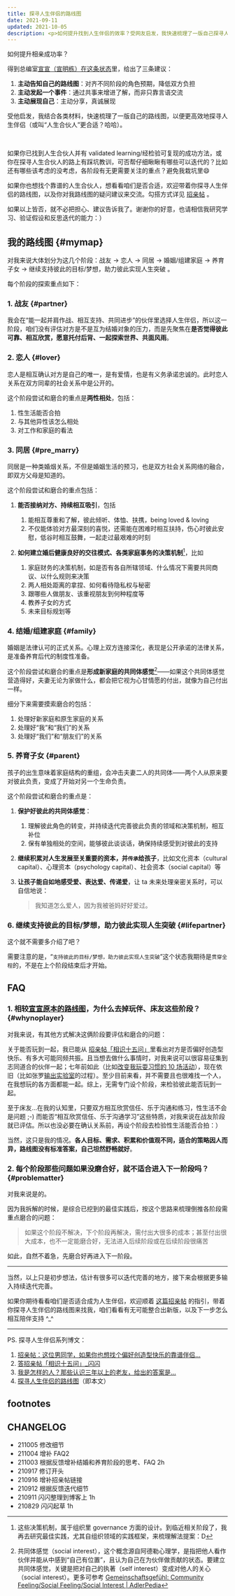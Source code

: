 ```yaml
---
title: 探寻人生伴侣的路线图
date: 2021-09-11
updated: 2021-10-05
description: <p>如何提升找到人生伴侣的效率？受网友启发，我快速梳理了一版自己探寻人生伴侣的路线图。</p><p>如果你已找到人生合伙人并有 validated learning/经检验可复现的成功方法，或你在探寻人生合伙人的路上有踩坑教训，可否帮仔细瞅瞅有哪些可以迭代的？比如还有哪些该考虑的没考虑，各阶段有无更需要关注的重点？避免我栽坑里😄</p><p>如果你也想找个靠谱的人生合伙人，想看看咱们是否合适，欢迎带着你探寻人生伴侣的路线图，以及你对我路线图的疑问建议来聊聊 ^_^</p>
---
```


如何提升相亲成功率？

得到总编室[宣宣（宣明栋）在这条状态](https://m.igetget.com/share/note/detail/AaWVPxLgY8D5pMayPkXL91DqwEoXJ9)里，给出了三条建议：

1. **主动告知自己的路线图**：对齐不同阶段的角色预期，降低双方负担
2. **主动发起一个事件**：通过共事来增进了解，而非只靠言语交流
3. **主动展现自己**：主动分享，真诚展现

受他启发，我结合各类材料，快速梳理了一版自己的路线图，以便更高效地探寻人生伴侣（或叫“人生合伙人”更合适？哈哈）。

<br>

如果你已找到人生合伙人并有 validated learning/经检验可复现的成功方法，或你在探寻人生合伙人的路上有踩坑教训，可否帮仔细瞅瞅有哪些可以迭代的？比如还有哪些该考虑的没考虑，各阶段有无更需要关注的重点？避免我栽坑里😄

如果你也想找个靠谱的人生合伙人，想看看咱们是否合适，欢迎带着你探寻人生伴侣的路线图，以及你对我路线图的疑问建议来交流。勾搭方式详见 [招亲帖](family/lifep_Ad.md) 。

如果以上皆否，就不必把担心、建议告诉我了。谢谢你的好意，也请相信我研究学习、验证假设和反思迭代的能力：）

## 我的路线图 {#mymap}

对我来说大体划分为这几个阶段：战友 -> 恋人 -> 同居 -> 婚姻/组建家庭 -> 养育子女 -> 继续支持彼此的目标/梦想，助力彼此实现人生突破 。

每个阶段的探索重点如下：


### 1. 战友 {#partner}

我会在“能一起并肩作战、相互支持、共同进步”的伙伴里选择人生伴侣，所以这一阶段，咱们没有评估对方是不是互为结婚对象的压力，而是先聚焦在**是否觉得彼此可靠、相互欣赏，愿意托付后背、一起探索世界、共面风雨**。

### 2. 恋人 {#lover}

恋人是相互确认对方是自己的唯一，是有爱情，也是有义务承诺忠诚的。此时恋人关系在双方同辈的社会关系中是公开的。

这个阶段尝试和磨合的重点是**两性相处**，包括：

1. 性生活能否合拍
2. 与其他异性该怎么相处
3. 对工作和家庭的看法

### 3. 同居 {#pre_marry}

同居是一种类婚烟关系，不但是婚姻生活的预习，也是双方社会关系网络的融合，即双方父母是知道的。

这个阶段尝试和磨合的重点包括：

1. **能否接纳对方、持续相互吸引**，包括
    1. 能相互尊重和了解，彼此倾听、体恤、扶携，being loved & loving
    2. 不仅能体验对方最深刻的喜悦，还需能在困难时相互扶持，伤心时彼此安慰，低谷时相互鼓舞，一起走过最艰难的时刻

2. **如何建立婚后健康良好的交往模式、各类家庭事务的决策机制**[^1]，比如
    1. 家庭财务的决策机制，如是否有各自所辖领域、什么情况下需要共同商议、以什么规则来决策
    2. 两人相处距离的拿捏、如何看待隐私权与秘密
    3. 跟哪些人做朋友、该重视朋友到何种程度等
    4. 教养子女的方式
    5. 未来目标规划等

### 4. 结婚/组建家庭 {#family}

婚姻是法律认可的正式关系。心理上双方连接深化，表现是公开承诺的法律关系，是准备养育后代的制度性准备。

这个阶段尝试和磨合的重点是**形成新家庭的共同体感觉**[^2]——如果这个共同体感觉营造得好，夫妻无论为家做什么，都会把它视为心甘情愿的付出，就像为自己付出一样。

细分下来需要摸索磨合的包括：

1. 处理好新家庭和原生家庭的关系
2. 处理好“我”和“我们”的关系
3. 处理好“我们”和“朋友们”的关系


### 5. 养育子女 {#parent}

孩子的出生意味着家庭结构的重组，会冲击夫妻二人的共同体——两个人从原来要对彼此负责，变成了开始对另一个生命负责。

这个阶段尝试和磨合的重点是：

1. **保护好彼此的共同体感觉**：
    1. 理解彼此角色的转变，并持续迭代完善彼此负责的领域和决策机制，相互补位
    2. 保有单独相处的空间，能够彼此谈谈话，确保持续感受到对彼此的支持

2. **继续积累对人生发展至关重要的资本，并`传承`给孩子**，比如文化资本（cultural capital）、心理资本（psychology capital）、社会资本（social capital）等

3. **让孩子能自如地感受爱、表达爱、传递爱**，让 ta 未来处理亲密关系时，可以自信地说：

    > 我知道怎么爱人，因为我被爸妈好好爱过。



### 6. 继续支持彼此的目标/梦想，助力彼此实现人生突破  {#lifepartner}


这个就不需要多介绍了吧？

需要注意的是，“`支持彼此的目标/梦想，助力彼此实现人生突破`”这个状态我期待是`贯穿全程`的，不是在上个阶段结束后才开始。





## FAQ

### 1. 相较[宣宣原本的路线图](https://m.igetget.com/share/note/detail/AaWVPxLgY8D5pMayPkXL91DqwEoXJ9)，为什么去掉玩伴、床友这些阶段？ {#whynoplayer}

对我来说，有其他方式解决这俩阶段要评估和磨合的问题：

关于能否玩到一起，我已能从 [招亲帖「相识十五问」](family/lifep_Ad?id=q_knowu)里看出对方是否偏好创造型快乐、有多大可能同频共振。且当想去做什么事情时，对我来说可以很容易征集到志同道合的伙伴一起；七年前如此（比如[改变我玩耍习惯的 10 场活动](selfedu/IdxActivity.md)），现在依旧（比如张罗[输出实验室](f_output/)的过程）。至少目前来看，并不需要且也很难找一个人，在我想玩的各方面都能一起。综上，无需专门设个阶段，来检验彼此能否玩到一起。

至于床友…在我的认知里，只要双方相互欣赏信任、乐于沟通和练习，性生活不会是问题 ;-) 而能否“相互欣赏信任、乐于沟通学习”这些特质，对我来说在战友阶段就已评估。所以也没必要在确认关系前，再设个阶段去检验性生活能否合拍：）

当然，这只是我的情况。**各人目标、需求、积累和价值观不同，适合的策略因人而异，路线图没有标准答案，自己坦然舒畅就好**。


### 2. 每个阶段那些问题如果没磨合好，就不适合进入下一阶段吗？ {#problematter}

对我来说是的。

因为我拆解的时候，是综合已挖到的最佳实践后，按这个思路来梳理倒推各阶段需重点磨合的问题：

> 如果这个阶段不解决，下个阶段再解决，需付出大很多的成本；甚至付出很大成本，也不一定能磨合好，无法进入后续阶段或在后续阶段很痛苦

如此，自然不着急，先磨合好再进入下一阶段。



---

当然，以上只是初步想法，估计有很多可以迭代完善的地方，接下来会根据更多输入持续迭代完善。

如果你期待看看咱们是否适合成为人生伴侣，欢迎顺着 [这篇招亲帖](family/lifep_Ad.md) 的指引，带着你探寻人生伴侣的路线图来找我，咱们看看有无可能整合出新版，以及下一步怎么相互陪伴支持 ^_^


---

PS. 探寻人生伴侣系列博文：

1. [招亲帖：这位男同学，如果你也想找个偏好创造型快乐的靠谱伴侣…](family/lifep_Ad.md)
2. [答招亲帖「相识十五问」_闪闪](family/lifep_QAishanshan.md)
3. [我是怎样的人？那些认识三年以上的老友，给出的答案是…](about/view_others.md)
4. [探寻人生伴侣的路线图](family/lifep_roadmap.md)（即本文）



## footnotes

[^1]: 这些决策机制，属于组织里 governance 方面的设计。到临近相关阶段了，我再去研究最佳实践，尤其自组织领域的实践框架，来梳理解法提案：D
[^2]: 共同体感觉（social interest），这个概念源自阿德勒心理学，是指把他人看作伙伴并能从中感到“自己有位置”，且认为自己在为伙伴做贡献的状态。要建立共同体感觉，关键是把对自己的执著（self interest）变成对他人的关心（social interest）。更多可参考 [Gemeinschaftsgefühl: Community Feeling/Social Feeling/Social Interest | AdlerPedia](https://www.adlerpedia.org/concepts/15)  


## CHANGELOG

- 211005 修改细节
- 211004 增补 FAQ2
- 211003 根据反馈增补结婚和养育阶段的思考、FAQ 2h
- 210917 修订开头
- 210916 增补招亲帖链接
- 210912 根据反馈迭代细节
- 210911 闪闪整理到博客上 1h
- 210829 闪闪起草 1h

